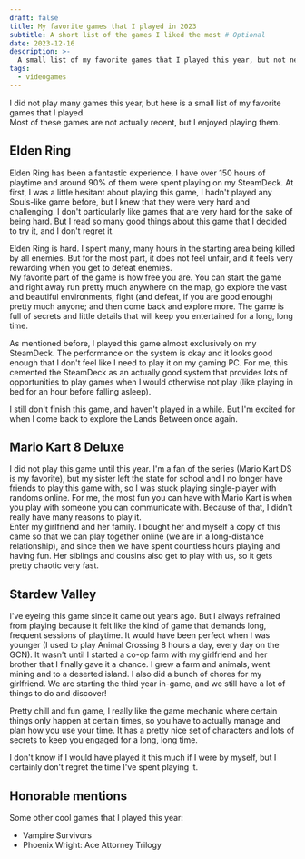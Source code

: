 ```yaml
---
draft: false
title: My favorite games that I played in 2023
subtitle: A short list of the games I liked the most # Optional
date: 2023-12-16
description: >-
  A small list of my favorite games that I played this year, but not necessarily new games.
tags:
  - videogames
---
```

I did not play many games this year, but here is a small list of my favorite games that I played.  
Most of these games are not actually recent, but I enjoyed playing them.
<!--more-->

## Elden Ring
Elden Ring has been a fantastic experience, I have over 150 hours of playtime and around 90% of them were spent playing on my SteamDeck. At first, I was a little hesitant about playing this game, I hadn't played any Souls-like game before, but I knew that they were very hard and challenging. I don't particularly like games that are very hard for the sake of being hard. But I read so many good things about this game that I decided to try it, and I don't regret it.  

Elden Ring is hard. I spent many, many hours in the starting area being killed by all enemies. But for the most part, it does not feel unfair, and it feels very rewarding when you get to defeat enemies.  
My favorite part of the game is how free you are. You can start the game and right away run pretty much anywhere on the map, go explore the vast and beautiful environments, fight (and defeat, if you are good enough) pretty much anyone; and then come back and explore more. The game is full of secrets and little details that will keep you entertained for a long, long time.

As mentioned before, I played this game almost exclusively on my SteamDeck. The performance on the system is okay and it looks good enough that I don't feel like I need to play it on my gaming PC. For me, this cemented the SteamDeck as an actually good system that provides lots of opportunities to play games when I would otherwise not play (like playing in bed for an hour before falling asleep).

I still don't finish this game, and haven't played in a while. But I'm excited for when I come back to explore the Lands Between once again.

## Mario Kart 8 Deluxe

I did not play this game until this year. I'm a fan of the series (Mario Kart DS is my favorite), but my sister left the state for school and I no longer have friends to play this game with, so I was stuck playing single-player with randoms online. For me, the most fun you can have with Mario Kart is when you play with someone you can communicate with. Because of that, I didn't really have many reasons to play it.  
Enter my girlfriend and her family. I bought her and myself a copy of this came so that we can play together online (we are in a long-distance relationship), and since then we have spent countless hours playing and having fun. Her siblings and cousins also get to play with us, so it gets pretty chaotic very fast.

## Stardew Valley

I've eyeing this game since it came out years ago. But I always refrained from playing because it felt like the kind of game that demands long, frequent sessions of playtime. It would have been perfect when I was younger (I used to play Animal Crossing 8 hours a day, every day on the GCN).
It wasn't until I started a co-op farm with my girlfriend and her brother that I finally gave it a chance.
I grew a farm and animals, went mining and to a deserted island. I also did a bunch of chores for my girlfriend. We are starting the third year in-game, and we still have a lot of things to do and discover!

Pretty chill and fun game, I really like the game mechanic where certain things only happen at certain times, so you have to actually manage and plan how you use your time.
It has a pretty nice set of characters and lots of secrets to keep you engaged for a long, long time.

I don't know if I would have played it this much if I were by myself, but I certainly don't regret the time I've spent playing it.

## Honorable mentions

Some other cool games that I played this year:

- Vampire Survivors
- Phoenix Wright: Ace Attorney Trilogy

